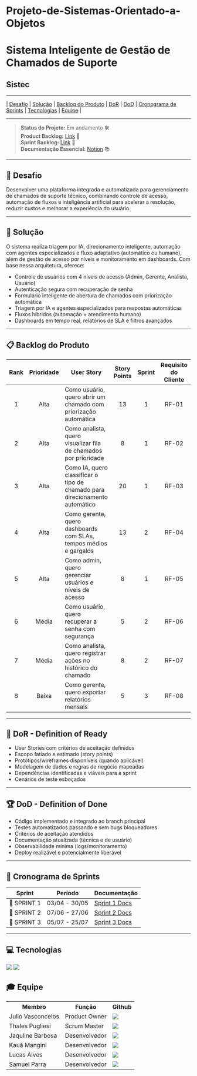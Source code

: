# Projeto-de-Sistemas-Orientado-a-Objetos

# Sistema Inteligente de Gestão de Chamados de Suporte

## Sistec

---

| [Desafio](#desafio) | [Solução](#solucao) | [Backlog do Produto](#backlog) | [DoR](#dor) | [DoD](#dod) | [Cronograma de Sprints](#sprint) | [Tecnologias](#tecnologias) | [Equipe](#equipe) |

---

> **Status do Projeto:** Em andamento 🛠️  
> **Product Backlog:** [Link](https://tar-stay-ec9.notion.site/Product-Backlog-1c25872c0a9281afa45cee6072936a2c?pvs=4) 📄  
> **Sprint Backlog:** [Link](https://github.com/T4lesbyte/Sistec/blob/main/Sprint-Backlog.md) 📄  
> **Documentação Essencial:** [Notion](https://tar-stay-ec9.notion.site/Ciclo-de-Vida-de-um-Chamado-1c25872c0a9281bcb642ee620d554c95?pvs=) 📚

---

## 🏅 Desafio <a id="desafio"></a>

Desenvolver uma plataforma integrada e automatizada para gerenciamento de chamados de suporte técnico, combinando controle de acesso, automação de fluxos e inteligência artificial para acelerar a resolução, reduzir custos e melhorar a experiência do usuário.

---

## 🏅 Solução <a id="solucao"></a>

O sistema realiza triagem por IA, direcionamento inteligente, automação com agentes especializados e fluxo adaptativo (automático ou humano), além de gestão de acesso por níveis e monitoramento em dashboards. Com base nessa arquitetura, oferece:

- Controle de usuários com 4 níveis de acesso (Admin, Gerente, Analista, Usuário)
- Autenticação segura com recuperação de senha
- Formulário inteligente de abertura de chamados com priorização automática
- Triagem por IA e agentes especializados para respostas automáticas
- Fluxos híbridos (automação + atendimento humano)
- Dashboards em tempo real, relatórios de SLA e filtros avançados

---

## 📋 Backlog do Produto <a id="backlog"></a>

| Rank | Prioridade | User Story                                                                                                 | Story Points | Sprint | Requisito do Cliente | Status |
| :--: | :--------: | ---------------------------------------------------------------------------------------------------------- | :----------: | :----: | :------------------: | :----: |
|  1   |    Alta    | Como usuário, quero abrir um chamado com priorização automática                                            |      13      |   1    |        RF-01         |   🔄   |
|  2   |    Alta    | Como analista, quero visualizar fila de chamados por prioridade                                            |      8       |   1    |        RF-02         |   🔄   |
|  3   |    Alta    | Como IA, quero classificar o tipo de chamado para direcionamento automático                               |      20      |   1    |        RF-03         |   🔄   |
|  4   |    Alta    | Como gerente, quero dashboards com SLAs, tempos médios e gargalos                                         |      13      |   2    |        RF-04         |   ⏳   |
|  5   |    Alta    | Como admin, quero gerenciar usuários e níveis de acesso                                                   |      8       |   1    |        RF-05         |   🔄   |
|  6   |   Média    | Como usuário, quero recuperar a senha com segurança                                                        |      5       |   2    |        RF-06         |   ⏳   |
|  7   |   Média    | Como analista, quero registrar ações no histórico do chamado                                               |      8       |   2    |        RF-07         |   ⏳   |
|  8   |   Baixa    | Como gerente, quero exportar relatórios mensais                                                            |      5       |   3    |        RF-08         |   ⏳   |

---

## 🏃 DoR - Definition of Ready <a id="dor"></a>

- User Stories com critérios de aceitação definidos  
- Escopo fatiado e estimado (story points)  
- Protótipos/wireframes disponíveis (quando aplicável)  
- Modelagem de dados e regras de negócio mapeadas  
- Dependências identificadas e viáveis para a sprint  
- Cenários de teste esboçados

---

## 🏆 DoD - Definition of Done <a id="dod"></a>

- Código implementado e integrado ao branch principal  
- Testes automatizados passando e sem bugs bloqueadores  
- Critérios de aceitação atendidos  
- Documentação atualizada (técnica e de usuário)  
- Observabilidade mínima (logs/monitoramento)  
- Deploy realizável e potencialmente liberável

---

## 📅 Cronograma de Sprints <a id="sprint"></a>

| Sprint      | Período       | Documentação                                               |
| ----------- | :-----------: | ---------------------------------------------------------- |
| 🔖 SPRINT 1 | 03/04 - 30/05 | [Sprint 1 Docs](./docs/processo/sprints/sprint-1/README.md) |
| 🔖 SPRINT 2 | 07/06 - 27/06 | [Sprint 2 Docs](./docs/processo/sprints/sprint-2/README.md) |
| 🔖 SPRINT 3 | 05/07 - 25/07 | [Sprint 3 Docs](./docs/processo/sprints/sprint-3/README.md) |

---

## 💻 Tecnologias <a id="tecnologias"></a>
 
 <a href="https://github.com/"><img src="https://img.shields.io/badge/github-%23121011.svg?style=for-the-badge&logo=github&logoColor=white"/></a>
 <a href="https://www.figma.com/"><img src="https://img.shields.io/badge/Figma-F24E1E?style=for-the-badge&logo=figma&logoColor=white"/></a>

## 🎓 Equipe <a id="equipe"></a>

<div align="center">
  <table>
    <tr>
      <th>Membro</th>
      <th>Função</th>
      <th>Github</th>
    </tr>
    <tr>
      <td>Julio Vasconcelos</td>
      <td>Product Owner</td>
      <td><a href="https://github.com/JulioPVasconcelos"><img src="https://img.shields.io/badge/GitHub-100000?style=for-the-badge&logo=github&logoColor=white"</a>
    </td>
    </tr>
    <tr>
      <td>Thales Pugliesi</td>
      <td>Scrum Master</td>
      <td><a href="https://github.com/T4lesbyte"><img src="https://img.shields.io/badge/GitHub-100000?style=for-the-badge&logo=github&logoColor=white"></a></td>
    </tr>
    <tr>
      <td>Jaquline Barbosa</td>
      <td>Desenvolvedor</td>
      <td><a href="https://github.com/JaqueRBarbosa"><img src="https://img.shields.io/badge/GitHub-100000?style=for-the-badge&logo=github&logoColor=white"></a>
      </td>
     </tr>
    <tr>
      <td>Kauã Mangini</td>
      <td>Desenvolvedor</td>
      <td><a href="https:"><img src="https://img.shields.io/badge/GitHub-100000?style=for-the-badge&logo=github&logoColor=white"></a></td>
     </tr>
    <tr>
      <td>Lucas Alves</td>
      <td>Desenvolvedor</td>
      <td><a href="https://github.com/lucasleandro08"><img src="https://img.shields.io/badge/GitHub-100000?style=for-the-badge&logo=github&logoColor=white"></a>
      </td>
    </tr>
    <tr>
      <td>Samuel Parra</td>
      <td>Desenvolvedor</td>
      <td><a href="https://github.com/samuel0021"><img src="https://img.shields.io/badge/GitHub-100000?style=for-the-badge&logo=github&logoColor=white"></a></td>
     </tr>
  </table>
</div>
 
